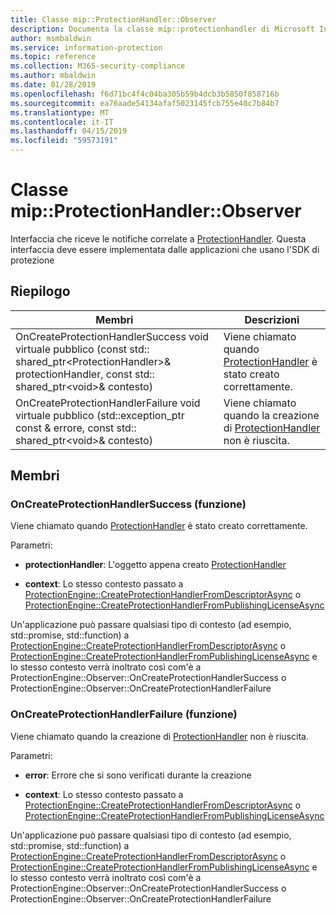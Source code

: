 ```yaml
---
title: Classe mip::ProtectionHandler::Observer
description: Documenta la classe mip::protectionhandler di Microsoft Information Protection (MIP) SDK.
author: msmbaldwin
ms.service: information-protection
ms.topic: reference
ms.collection: M365-security-compliance
ms.author: mbaldwin
ms.date: 01/28/2019
ms.openlocfilehash: f6d71bc4f4c04ba305b59b4dcb3b5850f858716b
ms.sourcegitcommit: ea76aade54134afaf5023145fcb755e40c7b84b7
ms.translationtype: MT
ms.contentlocale: it-IT
ms.lasthandoff: 04/15/2019
ms.locfileid: "59573191"
---
```

# <a name="class-mipprotectionhandlerobserver"></a>Classe mip::ProtectionHandler::Observer 
Interfaccia che riceve le notifiche correlate a [ProtectionHandler](class_mip_protectionhandler.md).
Questa interfaccia deve essere implementata dalle applicazioni che usano l'SDK di protezione
  
## <a name="summary"></a>Riepilogo
 Membri                        | Descrizioni                                
--------------------------------|---------------------------------------------
OnCreateProtectionHandlerSuccess void virtuale pubblico (const std:: shared_ptr\<ProtectionHandler\>& protectionHandler, const std:: shared_ptr\<void\>& contesto)  |  Viene chiamato quando [ProtectionHandler](class_mip_protectionhandler.md) è stato creato correttamente.
OnCreateProtectionHandlerFailure void virtuale pubblico (std::exception_ptr const & errore, const std:: shared_ptr\<void\>& contesto)  |  Viene chiamato quando la creazione di [ProtectionHandler](class_mip_protectionhandler.md) non è riuscita.
  
## <a name="members"></a>Membri
  
### <a name="oncreateprotectionhandlersuccess-function"></a>OnCreateProtectionHandlerSuccess (funzione)
Viene chiamato quando [ProtectionHandler](class_mip_protectionhandler.md) è stato creato correttamente.

Parametri:  
* **protectionHandler**: L'oggetto appena creato [ProtectionHandler](class_mip_protectionhandler.md)


* **context**: Lo stesso contesto passato a [ProtectionEngine::CreateProtectionHandlerFromDescriptorAsync](class_mip_protectionengine.md#createprotectionhandlerfromdescriptorasync-function) o [ProtectionEngine::CreateProtectionHandlerFromPublishingLicenseAsync](class_mip_protectionengine.md#createprotectionhandlerfrompublishinglicenseasync-function)


Un'applicazione può passare qualsiasi tipo di contesto (ad esempio, std::promise, std::function) a [ProtectionEngine::CreateProtectionHandlerFromDescriptorAsync](class_mip_protectionengine.md#createprotectionhandlerfromdescriptorasync-function) o [ProtectionEngine::CreateProtectionHandlerFromPublishingLicenseAsync](class_mip_protectionengine.md#createprotectionhandlerfrompublishinglicenseasync-function) e lo stesso contesto verrà inoltrato così com'è a ProtectionEngine::Observer::OnCreateProtectionHandlerSuccess o ProtectionEngine::Observer::OnCreateProtectionHandlerFailure
  
### <a name="oncreateprotectionhandlerfailure-function"></a>OnCreateProtectionHandlerFailure (funzione)
Viene chiamato quando la creazione di [ProtectionHandler](class_mip_protectionhandler.md) non è riuscita.

Parametri:  
* **error**: Errore che si sono verificati durante la creazione 


* **context**: Lo stesso contesto passato a [ProtectionEngine::CreateProtectionHandlerFromDescriptorAsync](class_mip_protectionengine.md#createprotectionhandlerfromdescriptorasync-function) o [ProtectionEngine::CreateProtectionHandlerFromPublishingLicenseAsync](class_mip_protectionengine.md#createprotectionhandlerfrompublishinglicenseasync-function)


Un'applicazione può passare qualsiasi tipo di contesto (ad esempio, std::promise, std::function) a [ProtectionEngine::CreateProtectionHandlerFromDescriptorAsync](class_mip_protectionengine.md#createprotectionhandlerfromdescriptorasync-function) o [ProtectionEngine::CreateProtectionHandlerFromPublishingLicenseAsync](class_mip_protectionengine.md#createprotectionhandlerfrompublishinglicenseasync-function) e lo stesso contesto verrà inoltrato così com'è a ProtectionEngine::Observer::OnCreateProtectionHandlerSuccess o ProtectionEngine::Observer::OnCreateProtectionHandlerFailure